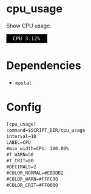 # cpu_usage

Show CPU usage.

![](cpu_usage.png)

# Dependencies

* `mpstat`

# Config

```
[cpu_usage]
command=$SCRIPT_DIR/cpu_usage
interval=10
LABEL=CPU 
#min_width=CPU: 100.00%
#T_WARN=50
#T_CRIT=80
#DECIMALS=2
#COLOR_NORMAL=#EBDBB2
#COLOR_WARN=#FFFC00
#COLOR_CRIT=#FF0000
```
